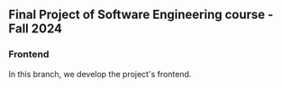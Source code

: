 ## Final Project of Software Engineering course - Fall 2024
### Frontend
In this branch, we develop the project's frontend.
